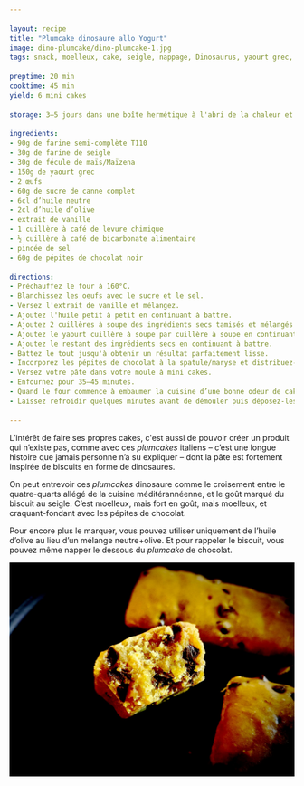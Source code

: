 ```yaml
---

layout: recipe
title: "Plumcake dinosaure allo Yogurt"
image: dino-plumcake/dino-plumcake-1.jpg
tags: snack, moelleux, cake, seigle, nappage, Dinosaurus, yaourt grec, sans beurre

preptime: 20 min
cooktime: 45 min
yield: 6 mini cakes

storage: 3–5 jours dans une boîte hermétique à l'abri de la chaleur et de la lumière, 2–3 mois au congélateur.

ingredients:
- 90g de farine semi-complète T110
- 30g de farine de seigle
- 30g de fécule de maïs/Maïzena
- 150g de yaourt grec
- 2 œufs
- 60g de sucre de canne complet
- 6cl d’huile neutre
- 2cl d’huile d’olive
- extrait de vanille
- 1 cuillère à café de levure chimique
- ½ cuillère à café de bicarbonate alimentaire
- pincée de sel 
- 60g de pépites de chocolat noir

directions:
- Préchauffez le four à 160°C.
- Blanchissez les oeufs avec le sucre et le sel. 
- Versez l'extrait de vanille et mélangez.
- Ajoutez l'huile petit à petit en continuant à battre. 
- Ajoutez 2 cuillères à soupe des ingrédients secs tamisés et mélangés (farines, levure, bicarbonate, sel) en continuant à battre. 
- Ajoutez le yaourt cuillère à soupe par cuillère à soupe en continuant à battre. 
- Ajoutez le restant des ingrédients secs en continuant à battre. 
- Battez le tout jusqu'à obtenir un résultat parfaitement lisse.
- Incorporez les pépites de chocolat à la spatule/maryse et distribuez-les bien.
- Versez votre pâte dans votre moule à mini cakes.
- Enfournez pour 35–45 minutes. 
- Quand le four commence à embaumer la cuisine d’une bonne odeur de cake et que les plumcakes ont bien gonflé, tenez-vous prêt à tester la cuisson avec un cure-dent/pointe d’un couteau dans les 5 minutes qui suivent. Le bout doit en ressortir propre.
- Laissez refroidir quelques minutes avant de démouler puis déposez-les sur une grille. Ils devraient dégonfler un peu une fois sortis du four.

---
```


L’intérêt de faire ses propres cakes, c'est aussi de pouvoir créer un produit qui n’existe pas, comme avec ces <i lang="en">plumcakes</i> italiens – c’est une longue histoire que jamais personne n’a su expliquer – dont la pâte est fortement inspirée de biscuits en forme de dinosaures.

On peut entrevoir ces <i lang="en">plumcakes</i> dinosaure comme le croisement entre le quatre-quarts allégé de la cuisine méditérannéenne, et le goût marqué du biscuit au seigle. C’est moelleux, mais fort en goût, mais moelleux, et craquant-fondant avec les pépites de chocolat.

Pour encore plus le marquer, vous pouvez utiliser uniquement de l’huile d’olive au lieu d’un mélange neutre+olive. Et pour rappeler le biscuit, vous pouvez même napper le dessous du <i lang="en">plumcake</i> de chocolat.

![La mie est un peu plus costaud que celle du plumcake classique. C‘est dû à la farine de seigle.](../images/dino-plumcake/dino-plumcake-2.jpg)